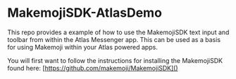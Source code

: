 # MakemojiSDK-AtlasDemo

This repo provides a example of how to use the MakemojiSDK text input and toolbar from within the Atlas Messenger app. This can be used as a basis for using Makemoji within your Atlas powered apps.

You will first want to follow the instructions for installing the MakemojiSDK found here: [https://github.com/makemoji/MakemojiSDK]()
